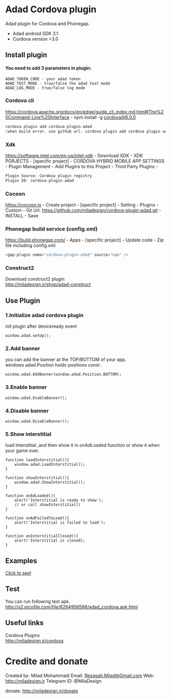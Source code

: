 ﻿Adad Cordova plugin
====================
Adad plugin for Cordova and Phonegap.<br/>

- Adad android SDK 3.1<br/>
- Cordova version >3.0<br/>

## Install plugin ##

#### You need to add 3 parameters in plugin:
```
ADAD_TOKEN_CODE - your adad token
ADAD_TEST_MODE - true/false the adad test mode
ADAD_LOG_MODE - true/false log mode
```

### Cordova cli ###
https://cordova.apache.org/docs/en/edge/guide_cli_index.md.html#The%20Command-Line%20Interface - npm install -g cordova@6.0.0
```c
cordova plugin add cordova-plugin-adad
(when build error, use github url: cordova plugin add cordova plugin add https://github.com/miladesign/cordova-plugin-adad)
```

### Xdk ###
https://software.intel.com/en-us/intel-xdk - Download XDK - XDK PORJECTS - [specific project] - CORDOVA HYBRID MOBILE APP SETTINGS - Plugin Management - Add Plugins to this Project - Third Party Plugins -
```c
Plugin Source: Cordova plugin registry
Plugin ID: cordova-plugin-adad
```

### Cocoon ###
https://cocoon.io - Create project - [specific project] - Setting - Plugins - Custom - Git Url: https://github.com/miladesign/cordova-plugin-adad.git - INSTALL - Save<br>

### Phonegap build service (config.xml) ###
https://build.phonegap.com/ - Apps - [specific project] - Update code - Zip file including config.xml
```c
<gap:plugin name="cordova-plugin-adad" source="npm" />
```

### Construct2 ###
Download construct2 plugin<br>
http://miladesign.ir/shop/adad-construct


## Use Plugin ##

### 1.Initialize adad cordova plugin
init plugin after deviceready event <br />

    window.adad.setUp();
    
### 2.Add banner 

you can add the banner at the TOP/BOTTOM of your app.
windows.adad.Position holds  positions const .

    window.adad.AddBanner(window.adad.Position.BOTTOM);

### 3.Enable banner 

    window.adad.EnableBanner();

### 4.Disable banner 

    window.adad.DisableBanner();

###  5.Show interstitial 
load Interstitial ,and then show it in onAdLoaded function or show it when your game over.

```
function loadInterstitial(){
	window.adad.LoadInterstitial();
}
	
function showInterstitial(){
	window.adad.ShowInterstitial();
}

function onAdLoaded(){
	alert('Interstitial is ready to show');
	// or call showInterstitial()
}

function onAdFailedToLoad(){
	alert('Interstitial is failed to load');
}

function onInterstitialClosed(){
	alert('Interstitial is closed);
}
```
## Examples ##
<a href="https://github.com/miladesign/cordova-plugin-adad/blob/master/example/index.html">Click to see!</a><br>

## Test ##
You can run following test apk.
http://s2.picofile.com/file/8264956568/adad_cordova.apk.html

## Useful links ##
Cordova Plugins<br>
http://miladesign.ir/cordova

# Credite and donate #
Created by: Milad Mohammadi
Email: Rezagah.Milad@Gmail.com
Web: http://miladesign.ir
Telegram ID: @MilaDesign

donate: http://miladesign.ir/donate